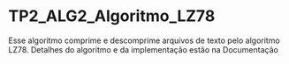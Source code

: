 # TP2_ALG2_Algoritmo_LZ78
Esse algoritmo comprime e descomprime arquivos de texto pelo algoritmo LZ78. Detalhes do algoritmo e da implementação estão na Documentação 
